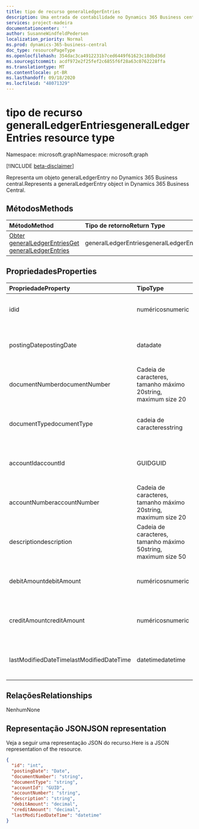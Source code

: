 ```yaml
---
title: tipo de recurso generalLedgerEntries
description: Uma entrada de contabilidade no Dynamics 365 Business central.
services: project-madeira
documentationcenter: ''
author: SusanneWindfeldPedersen
localization_priority: Normal
ms.prod: dynamics-365-business-central
doc_type: resourcePageType
ms.openlocfilehash: 354dac3ca4912231b7ced6449f61623c18dbd36d
ms.sourcegitcommit: acdf972e2f25fef2c6855f6f28a63c0762228ffa
ms.translationtype: MT
ms.contentlocale: pt-BR
ms.lasthandoff: 09/18/2020
ms.locfileid: "48071329"
---
```

# <a name="generalledgerentries-resource-type"></a><span data-ttu-id="7a486-103">tipo de recurso generalLedgerEntries</span><span class="sxs-lookup"><span data-stu-id="7a486-103">generalLedgerEntries resource type</span></span>

<span data-ttu-id="7a486-104">Namespace: microsoft.graph</span><span class="sxs-lookup"><span data-stu-id="7a486-104">Namespace: microsoft.graph</span></span>

[!INCLUDE [beta-disclaimer](../../includes/beta-disclaimer.md)]

<span data-ttu-id="7a486-105">Representa um objeto generalLedgerEntry no Dynamics 365 Business central.</span><span class="sxs-lookup"><span data-stu-id="7a486-105">Represents a generalLedgerEntry object in Dynamics 365 Business Central.</span></span>

## <a name="methods"></a><span data-ttu-id="7a486-106">Métodos</span><span class="sxs-lookup"><span data-stu-id="7a486-106">Methods</span></span>

| <span data-ttu-id="7a486-107">Método</span><span class="sxs-lookup"><span data-stu-id="7a486-107">Method</span></span>       | <span data-ttu-id="7a486-108">Tipo de retorno</span><span class="sxs-lookup"><span data-stu-id="7a486-108">Return Type</span></span>  |<span data-ttu-id="7a486-109">Descrição</span><span class="sxs-lookup"><span data-stu-id="7a486-109">Description</span></span>|
|:-------------|:-------------|:----------|
|[<span data-ttu-id="7a486-110">Obter generalLedgerEntries</span><span class="sxs-lookup"><span data-stu-id="7a486-110">Get generalLedgerEntries</span></span>](../api/dynamics-generalledgerentries-get.md)|<span data-ttu-id="7a486-111">generalLedgerEntries</span><span class="sxs-lookup"><span data-stu-id="7a486-111">generalLedgerEntries</span></span>|<span data-ttu-id="7a486-112">Obter um objeto de entrada G/L.</span><span class="sxs-lookup"><span data-stu-id="7a486-112">Get a G/L entry object.</span></span>|

## <a name="properties"></a><span data-ttu-id="7a486-113">Propriedades</span><span class="sxs-lookup"><span data-stu-id="7a486-113">Properties</span></span>
| <span data-ttu-id="7a486-114">Propriedade</span><span class="sxs-lookup"><span data-stu-id="7a486-114">Property</span></span>           | <span data-ttu-id="7a486-115">Tipo</span><span class="sxs-lookup"><span data-stu-id="7a486-115">Type</span></span>                  |<span data-ttu-id="7a486-116">Descrição</span><span class="sxs-lookup"><span data-stu-id="7a486-116">Description</span></span>                                  |
|:-------------------|:----------------------|:--------------------------------------------|
|<span data-ttu-id="7a486-117">id</span><span class="sxs-lookup"><span data-stu-id="7a486-117">id</span></span>                  |<span data-ttu-id="7a486-118">numéricos</span><span class="sxs-lookup"><span data-stu-id="7a486-118">numeric</span></span>                |<span data-ttu-id="7a486-119">A identificação exclusiva da entrada G/L.</span><span class="sxs-lookup"><span data-stu-id="7a486-119">The unique ID of the G/L Entry.</span></span>              |
|<span data-ttu-id="7a486-120">postingDate</span><span class="sxs-lookup"><span data-stu-id="7a486-120">postingDate</span></span>         |<span data-ttu-id="7a486-121">data</span><span class="sxs-lookup"><span data-stu-id="7a486-121">date</span></span>                   |<span data-ttu-id="7a486-122">Especifica a data de lançamento da entrada G/L.</span><span class="sxs-lookup"><span data-stu-id="7a486-122">Specifies the posting date of the G/L Entry.</span></span> |
|<span data-ttu-id="7a486-123">documentNumber</span><span class="sxs-lookup"><span data-stu-id="7a486-123">documentNumber</span></span>      |<span data-ttu-id="7a486-124">Cadeia de caracteres, tamanho máximo 20</span><span class="sxs-lookup"><span data-stu-id="7a486-124">string, maximum size 20</span></span>|<span data-ttu-id="7a486-125">Especifica o número do documento da entrada G/L.</span><span class="sxs-lookup"><span data-stu-id="7a486-125">Specifies the document number of the G/L Entry.</span></span>|
|<span data-ttu-id="7a486-126">documentType</span><span class="sxs-lookup"><span data-stu-id="7a486-126">documentType</span></span>        |<span data-ttu-id="7a486-127">cadeia de caracteres</span><span class="sxs-lookup"><span data-stu-id="7a486-127">string</span></span>                 |<span data-ttu-id="7a486-128">Especifica o tipo de documento da entrada G/L.</span><span class="sxs-lookup"><span data-stu-id="7a486-128">Specifies the document type of the G/L Entry.</span></span>|
|<span data-ttu-id="7a486-129">accountId</span><span class="sxs-lookup"><span data-stu-id="7a486-129">accountId</span></span>           |<span data-ttu-id="7a486-130">GUID</span><span class="sxs-lookup"><span data-stu-id="7a486-130">GUID</span></span>                   |<span data-ttu-id="7a486-131">Especifica a AccountId da entrada G/L.</span><span class="sxs-lookup"><span data-stu-id="7a486-131">Specifies the accountId of the G/L Entry.</span></span>    |
|<span data-ttu-id="7a486-132">accountNumber</span><span class="sxs-lookup"><span data-stu-id="7a486-132">accountNumber</span></span>       |<span data-ttu-id="7a486-133">Cadeia de caracteres, tamanho máximo 20</span><span class="sxs-lookup"><span data-stu-id="7a486-133">string, maximum size 20</span></span>|<span data-ttu-id="7a486-134">Especifica o accountNumber da entrada G/L.</span><span class="sxs-lookup"><span data-stu-id="7a486-134">Specifies the accountNumber of the G/L Entry.</span></span>|
|<span data-ttu-id="7a486-135">description</span><span class="sxs-lookup"><span data-stu-id="7a486-135">description</span></span>         |<span data-ttu-id="7a486-136">Cadeia de caracteres, tamanho máximo 50</span><span class="sxs-lookup"><span data-stu-id="7a486-136">string, maximum size 50</span></span>|<span data-ttu-id="7a486-137">Especifica a descrição da entrada G/L.</span><span class="sxs-lookup"><span data-stu-id="7a486-137">Specifies the description of the G/L Entry.</span></span>  |
|<span data-ttu-id="7a486-138">debitAmount</span><span class="sxs-lookup"><span data-stu-id="7a486-138">debitAmount</span></span>         |<span data-ttu-id="7a486-139">numéricos</span><span class="sxs-lookup"><span data-stu-id="7a486-139">numeric</span></span>                |<span data-ttu-id="7a486-140">Especifica o debitAmount da entrada G/L.</span><span class="sxs-lookup"><span data-stu-id="7a486-140">Specifies the debitAmount of the G/L Entry.</span></span>  |
|<span data-ttu-id="7a486-141">creditAmount</span><span class="sxs-lookup"><span data-stu-id="7a486-141">creditAmount</span></span>        |<span data-ttu-id="7a486-142">numéricos</span><span class="sxs-lookup"><span data-stu-id="7a486-142">numeric</span></span>                |<span data-ttu-id="7a486-143">Especifica o creditAmount da entrada G/L.</span><span class="sxs-lookup"><span data-stu-id="7a486-143">Specifies the creditAmount of the G/L Entry.</span></span> |
|<span data-ttu-id="7a486-144">lastModifiedDateTime</span><span class="sxs-lookup"><span data-stu-id="7a486-144">lastModifiedDateTime</span></span>|<span data-ttu-id="7a486-145">datetime</span><span class="sxs-lookup"><span data-stu-id="7a486-145">datetime</span></span>               |<span data-ttu-id="7a486-146">A última data/hora em que a entrada G/L foi modificada.</span><span class="sxs-lookup"><span data-stu-id="7a486-146">The last datetime the G/L Entry was modified.</span></span>|


## <a name="relationships"></a><span data-ttu-id="7a486-147">Relações</span><span class="sxs-lookup"><span data-stu-id="7a486-147">Relationships</span></span>
<span data-ttu-id="7a486-148">Nenhum</span><span class="sxs-lookup"><span data-stu-id="7a486-148">None</span></span>

## <a name="json-representation"></a><span data-ttu-id="7a486-149">Representação JSON</span><span class="sxs-lookup"><span data-stu-id="7a486-149">JSON representation</span></span>

<span data-ttu-id="7a486-150">Veja a seguir uma representação JSON do recurso.</span><span class="sxs-lookup"><span data-stu-id="7a486-150">Here is a JSON representation of the resource.</span></span>


```json
{
  "id": "int",
  "postingDate": "Date",
  "documentNumber": "string",
  "documentType": "string",
  "accountId": "GUID",
  "accountNumber": "string",
  "description": "string",
  "debitAmount": "decimal",
  "creditAmount": "decimal",
  "lastModifiedDateTime": "datetime"
}

```



